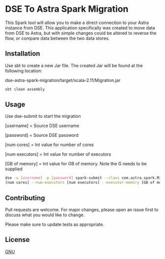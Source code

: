 # DSE To Astra Spark Migration

This Spark tool will allow you to make a direct connection to your Astra instance from DSE. This application specifically was created to move data from DSE to Astra, but with simple changes could be altered to reverse the flow, or compare data between the two data stores.

## Installation

Use sbt to create a new Jar file. The created Jar will be found at the following location:

dse-astra-spark-migration/target/scala-2.11/Migration.jar

```bash
sbt clean assembly
```

## Usage
Use dse-submit to start the migration

[username] = Source DSE username

[password] = Source DSE password

[num cores] = Int value for number of cores

[num executors] = Int value for number of executors

[GB of memory] = Int value for GB of memory. Note the G needs to be supplied

```bash
dse -u [username] -p [password] spark-submit --class com.astra.spark.Migration --executor-cores
[num cores] --num-executors [num executors] --executor-memory [GB of memory]G Migration.jar
```

## Contributing
Pull requests are welcome. For major changes, please open an issue first to discuss what you would like to change.

Please make sure to update tests as appropriate.

## License
[GNU](https://github.com/steven-hubbard/dse-astra-spark-migration/blob/main/LICENSE)
